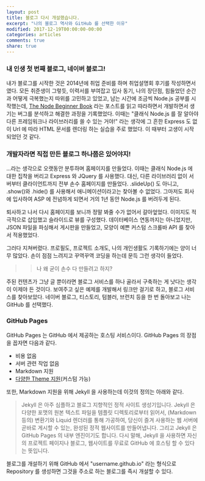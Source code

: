 ```yaml
---
layout: post
title: 블로그 다시 개설했습니다.
excerpt: "나의 블로그 역사와 GitHub 를 선택한 이유"
modified: 2017-12-19T00:00:00-00:00
categories: articles
comments: true
share: true
---
```


### 내 인생 첫 번째 블로그, 네이버 블로그!

내가 블로그를 시작한 것은 2014년에 취업 준비를 하며 취업설명회 후기를 작성하면서였다. 모든 취준생이 그렇듯, 이력서를 부여잡고 입사 동기, 나의 장단점, 힘들었던 순간과 어떻게 극복했는지 따위를 고민하고 있었고, 남는 시간에 조금씩 Node.js 공부를 시작했는데, [The Node Beginner Book](https://www.nodebeginner.org/index-kr.html) 라는 포스트를 읽고 따라하면서 개발하면서 생기는 버그를 분석하고 해결한 과정을 기록했었다. 이때는 "클래식 Node.js 를 잘 알아야 다른 프레임워크나 라이브러리를 쓸 수 있는 거야!" 라는 생각에 그 흔한 Express 도 없이 Url 에 따라 HTML 문서를 렌더링 하는 실습을 주로 했었다. 이 때부터 고생이 시작되었던 것 같다.

### 개발자라면 직접 만든 블로그 하나쯤은 있어야지!

...라는 생각으로 오랫동안 분투하며 홈페이지를 만들었다. 이때는 클래식 Node.js 에 대한 집착을 버리고 Express 와 JQuery 를 사용했다. 대신, 다른 라이브러리 없이 서버부터 클라이언트까지 전부 손수 홈페이지를 만들었다. .slideUp() 도 아니고, .show()와 .hide() 를 사용해서 애니메이션이라고는 찾아볼 수 없었다. 그마저도 회사에 입사하여 ASP 에 전념하게 되면서 거의 1년 동안 Node.js 를 버려두게 된다.

퇴사하고 나서 다시 홈페이지를 보니까 정말 봐줄 수가 없어서 갈아엎었다. 이미지도 적극적으로 삽입했고 슬라이드로 뷰를 구성했다. 데이터베이스 연동까지는 아니었지만, JSON 파일을 파싱해서 게시판을 만들었고, 모양이 예쁜 커스텀 스크롤바 API 를 찾아서 적용했었다.

그러다 지쳐버렸다. 프로필도, 프로젝트 소개도, 나의 개인생활도 기록하기에는 양이 너무 많았다. 손이 점점 느려지고 꾸역꾸역 코딩을 하는데 문득 그런 생각이 들었다.

>>나 왜 굳이 손수 다 만들려고 하지?

주된 컨텐츠가 그냥 글 뿐이라면 블로그 서비스를 하나 골라서 구축하는 게 낫다는 생각이 이제야 든 것이다. 보여주고 싶은 예제를 개발해서 링크만 걸기로 하고, 블로그 서비스를 찾아보았다. 네이버 블로그, 티스토리, 텀블러, 브런치 등을 한 번 돌아보고 나는 GitHub 를 선택했다.

### GitHub Pages

GitHub Pages 는 GitHub 에서 제공하는 호스팅 서비스이다. GitHub Pages 의 장점을 꼽자면 다음과 같다.

* 비용 없음
* 서버 관련 작업 없음
* Markdown 지원
* [다양한 Theme 지원](http://jekyllthemes.org/)(커스텀 가능)

또한, Markdown 지원을 위해 Jekyll 을 사용하는데 이것의 정의는 아래와 같다.

>Jekyll 은 아주 심플하고 블로그 지향적인 정적 사이트 생성기입니다. Jekyll 은 다양한 포맷의 원본 텍스트 파일을 템플릿 디렉토리로부터 읽어서, (Markdown 등의) 변환기와 Liquid 렌더러를 통해 가공하여, 당신이 즐겨 사용하는 웹 서버에 곧바로 게시할 수 있는, 완성된 정적 웹사이트를 만들어냅니다. 그리고 Jekyll 은 GitHub Pages 의 내부 엔진이기도 합니다. 다시 말해, Jekyll 을 사용하면 자신의 프로젝트 페이지나 블로그, 웹사이트를 무료로 GitHub 에 호스팅 할 수 있다는 뜻입니다.

블로그를 개설하기 위해 GitHub 에서 "username.github.io" 라는 형식으로 Repository 를 생성하면 그것을 주소로 하는 블로그를 즉시 개설할 수 있다.
